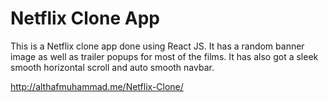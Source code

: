 <h1>Netflix Clone App</h1>
  
This is a Netflix clone app done using React JS. It has a random banner image as well as trailer popups for most of the films. It has also got a sleek smooth horizontal scroll and auto smooth navbar.

http://althafmuhammad.me/Netflix-Clone/
